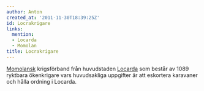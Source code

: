 ```yaml
---
author: Anton
created_at: '2011-11-30T18:39:25Z'
id: Locrakrigare
links:
  mention:
  - Locarda
  - Momolan
title: Locrakrigare
---
```


[Momolansk] krigsförband från huvudstaden [Locarda] som består av 1089 ryktbara ökenkrigare vars
huvudsakliga uppgifter är att eskortera karavaner och hålla ordning i Locarda.

  [Momolansk]: Momolan
  [Locarda]: Locarda
